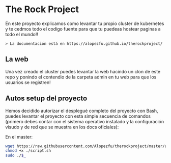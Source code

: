 # The Rock Project

En este proyecto explicamos como levantar tu propio cluster de kubernetes y te cedmos todo el codigo fuente para que tu puedeas hostear paginas a todo el mundo!!

	> La documentación está en https://alopezfu.github.io/therockproject/

## La web

Una vez creado el cluster puedes levantar la web hacindo un clon de este repo y ponindo el contendio de la carpeta admin en tu web para que los usuarios se registren!

## Autos setup del proyecto

Hemos decidido autorizar el desplegué completo del proyecto con Bash, puedes levantar el proyecto con esta simple secuencia de comandos (primero debes contar con el sistema operativo instalado y la configuración visudo y de red que se muestra en los docs oficiales):

En el master:
```bash
wget https://raw.githubusercontent.com/Alopezfu/therockproject/master/autosetup/script.sh
chmod +x ./script.sh
sudo ./$_
```
